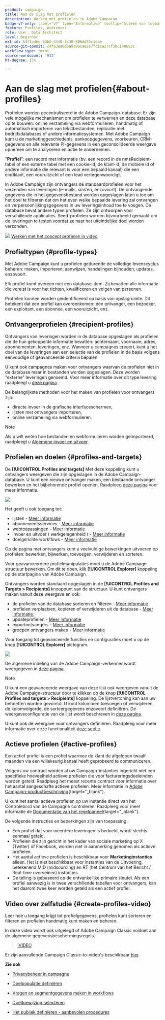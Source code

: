 ```yaml
---
product: campaign
title: Aan de slag met profielen
description: Werken met profielen in Adobe Campaign
badge-v7-only: label="v7" type="Informative" tooltip="Alleen van toepassing op Campaign Classic v7"
feature: Profiles, Audiences
role: User, Data Architect
level: Beginner
exl-id: 54f1ad6c-54b0-4448-8c38-806dd75c1dae
source-git-commit: c4fa3ea6d5a9d9acae267fc1ca27cf3bc140683c
workflow-type: tm+mt
source-wordcount: '912'
ht-degree: 15%

---
```


# Aan de slag met profielen{#about-profiles}



Profielen worden gecentraliseerd in de Adobe Campaign-database. Er zijn vele mogelijke mechanismen om profielen te verwerven en deze database op te bouwen: online verzameling via webformulieren, handmatig of automatisch importeren van tekstbestanden, replicatie met bedrijfsdatabases of andere informatiesystemen. Met Adobe Campaign kunt u de marketinggeschiedenis, aankoopgegevens, voorkeuren, CRM-gegevens en alle relevante PI-gegevens in een geconsolideerde weergave opnemen om te analyseren en actie te ondernemen.

&quot;**Profiel**&quot;: een record met informatie (bv. een record in de nmsRecipient-tabel of een externe tabel met een cookie-id, de klant-id, de mobiele id of andere informatie die relevant is voor een bepaald kanaal) die een eindklant, een vooruitzicht of een lead vertegenwoordigt.

In Adobe Campaign zijn ontvangers de standaardprofielen voor het verzenden van leveringen (e-mails, sms’en, enzovoort). De ontvangende gegevens die in het gegevensbestand worden opgeslagen laten u toe om het doel te filtreren dat om het even welke bepaalde levering zal ontvangen en verpersoonlijkingsgegevens in uw leveringsinhoud toe te voegen. De database bevat andere typen profielen. Ze zijn ontworpen voor verschillende applicaties. Seed-profielen worden bijvoorbeeld gemaakt om de leveringen te testen voordat ze naar het uiteindelijke doel worden verzonden.

![](assets/do-not-localize/how-to-video.png) [Werken met het concept profielen in video](#create-profiles-video)

## Profieltypen {#profile-types}

Met Adobe Campaign kunt u profielen gedurende de volledige levenscyclus beheren: maken, importeren, aanwijzen, handelingen bijhouden, updates, enzovoort.

Elk profiel komt overeen met een database-item. Zij bevatten alle informatie die vereist is voor het richten, kwalificeren en volgen van personen.

Profielen kunnen worden geïdentificeerd op basis van opslagruimte. Dit betekent dat een profiel kan overeenkomen: een ontvanger, een bezoeker, een exploitant, een abonnee, een vooruitzicht, enz.

## Ontvangerprofielen {#recipient-profiles}

Ontvangers van leveringen worden in de database opgeslagen als profielen die de hun gekoppelde informatie bevatten: achternaam, voornaam, adres, abonnementen, leveringen, enz. Wanneer u campagnes creeert, kunt u het doel van de leveringen aan een selectie van de profielen in de basis volgens eenvoudige of geavanceerde criteria bepalen.

U kunt ook campagnes maken voor ontvangers waarvan de profielen niet in de database maar in bestanden worden opgeslagen. Deze worden &quot;externe&quot; leveringen genoemd. Voor meer informatie over dit type levering raadpleegt u [deze pagina](../../delivery/using/steps-defining-the-target-population.md#selecting-external-recipients).

De belangrijkste methoden voor het maken van profielen voor ontvangers zijn:

* directe invoer in de grafische interfaceschermen,
* lijsten met ontvangers importeren,
* online verzameling via webformulieren.

>[!NOTE]
>
>Als u wilt weten hoe bestanden en webformulieren worden geïmporteerd, raadpleegt u [Algemene invoer en uitvoer](../../platform/using/get-started-data-import-export.md).

## Profielen en doelen {#profiles-and-targets}

De **[!UICONTROL Profiles and targets]** Met deze koppeling kunt u ontvangers weergeven die zijn opgeslagen in de Adobe Campaign-database. U kunt een nieuwe ontvanger maken, een bestaande ontvanger bewerken en het bijbehorende profiel openen. Raadpleeg [deze pagina](../../platform/using/editing-a-profile.md) voor meer informatie.

![](assets/d_ncs_user_interface_target_link.png)

Het geeft u ook toegang tot:

* lijsten - [Meer informatie](../../platform/using/creating-and-managing-lists.md)
* abonnementsservices - [Meer informatie](../../delivery/using/managing-subscriptions.md)
* webtoepassingen - [Meer informatie](../../web/using/about-web-applications.md)
* invoer en uitvoer ( werkgelegenheid ) - [Meer informatie](../../platform/using/about-generic-imports-exports.md)
* doelgerichte workflows - [Meer informatie](../../workflow/using/building-a-workflow.md#implementation-steps-)

Op de pagina met ontvangers kunt u veelvuldige bewerkingen uitvoeren op profielen: bewerken, bijwerken, toevoegen, verwijderen en sorteren.

Voor geavanceerdere profielmanipulaties moet u de Adobe Campaign-structuur bewerken. Om dit te doen, klik **[!UICONTROL Explorer]** koppeling op de startpagina van Adobe Campaign.

Ontvangers worden standaard opgeslagen in de **[!UICONTROL Profiles and Targets > Recipients]** knooppunt van de structuur. U kunt ontvangers maken vanuit deze weergave en ook:

* de profielen van de database sorteren en filteren - [Meer informatie](../../platform/using/filtering-options.md)
* profielen verplaatsen, kopiëren of verwijderen uit de database - [Meer informatie](../../platform/using/managing-profiles.md),
* updateprofielen - [Meer informatie](../../platform/using/updating-data.md)
* exportontvangers - [Meer informatie](../../platform/using/exporting-and-importing-profiles.md)
* groepen ontvangers maken - [Meer informatie](../../platform/using/creating-and-managing-lists.md)

Voor toegang tot geavanceerde functies en configuraties moet u op de knop **[!UICONTROL Explorer]** pictogram.

![](assets/d_ncs_user_interface01.png)

De algemene indeling van de Adobe Campaign-verkenner wordt weergegeven in [deze pagina](../../platform/using/adobe-campaign-explorer.md).

>[!NOTE]
>
>U kunt een geavanceerde weergave van deze lijst ook weergeven vanuit de Adobe Campaign-structuur door te klikken op de knop **[!UICONTROL Profiles and targets > Recipients]** koppeling. De lijstvertoning kan aan uw behoeften worden gevormd. U kunt kolommen toevoegen of verwijderen, de kolomvolgorde, de sorteergegevens enzovoort definiëren. De weergaveconfiguratie van de lijst wordt beschreven in [deze pagina](../../platform/using/adobe-campaign-ui-lists.md).
>
>U kunt ook de weergave voor ontvangers definiëren. Raadpleeg voor meer informatie over deze functionaliteit [deze sectie](../../platform/using/access-management-folders.md).

## Actieve profielen {#active-profiles}

Een actief profiel is een profiel waarmee de klant de afgelopen twaalf maanden via een willekeurig kanaal heeft geprobeerd te communiceren.

Volgens uw contract worden al uw Campaign-instanties ingericht met een specifieke hoeveelheid actieve profielen die voor factureringsdoeleinden worden geteld. Raadpleeg het meest recente contract voor informatie over het aantal aangeschafte actieve profielen. Meer informatie in [Adobe Campaign-productbeschrijving](https://helpx.adobe.com/nl/legal/product-descriptions/adobe-campaign-managed-cloud-services.html){target="_blank"}.

U kunt het aantal actieve profielen op uw instantie direct van het Controlebord van de Campagne controleren. Raadpleeg voor meer informatie de [Documentatie van het regelpaneel](https://experienceleague.adobe.com/docs/control-panel/using/performance-monitoring/active-profiles-monitoring.html){target="_blank"}.

De volgende instructies en beperkingen zijn van toepassing:

* Een profiel dat voor meerdere leveringen is bedoeld, wordt slechts eenmaal geteld.
* Profielen die zijn gericht in het kader van sociale marketing op X (Twitter) of Facebook, worden niet in aanmerking genomen als actieve profielen.
* Het aantal actieve profielen is beschikbaar voor **Marketinginstanties** alleen. Het is niet beschikbaar voor instanties van de Uitvoering, betekenend MID (midsourcing) en RT (het Centrum van het Bericht / Real-time overseinen) instanties.
* De telling is gebaseerd op de ontvankelijke primaire sleutel. Als een profiel aanwezig is in twee verschillende tabellen voor ontvangers, kan het daarom twee keer worden geteld als een actief profiel.


## Video over zelfstudie {#create-profiles-video}

Leer hoe u toegang krijgt tot profielgegevens, profielen kunt sorteren en filteren en profielen handmatig kunt maken en beheren.

In deze video wordt ook uitgelegd of Adobe Campaign Classic voldoet aan de algemene gegevensbeschermingsregels.

>[!VIDEO](https://video.tv.adobe.com/v/35611?quality=12)

Er zijn aanvullende Campaign Classic-to-video&#39;s beschikbaar [hier](https://experienceleague.adobe.com/docs/campaign-classic-learn/tutorials/overview.html?lang=nl).

**Zie ook**

* [Privacybeheer in campagne](https://helpx.adobe.com/nl/campaign/kb/acc-privacy.html)

* [Doelpopulatie definiëren](../../delivery/using/define-the-right-audience.md)

* [Vragen en segmentgegevens maken in workflows](../../workflow/using/targeting-data.md)

* [Doeltoewijzing selecteren](../../delivery/using/selecting-a-target-mapping.md)

* [Het publiek definiëren - aanbevolen procedures](../../delivery/using/define-the-right-audience.md)

